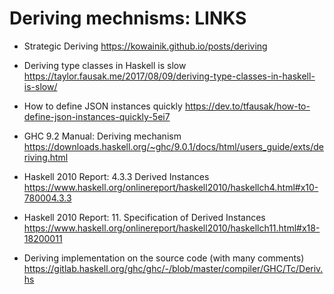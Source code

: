 # Deriving mechnisms: LINKS

* Strategic Deriving
https://kowainik.github.io/posts/deriving

* Deriving type classes in Haskell is slow
https://taylor.fausak.me/2017/08/09/deriving-type-classes-in-haskell-is-slow/

* How to define JSON instances quickly
https://dev.to/tfausak/how-to-define-json-instances-quickly-5ei7

* GHC 9.2 Manual: Deriving mechanism
https://downloads.haskell.org/~ghc/9.0.1/docs/html/users_guide/exts/deriving.html

* Haskell 2010 Report: 4.3.3 Derived Instances
https://www.haskell.org/onlinereport/haskell2010/haskellch4.html#x10-780004.3.3

* Haskell 2010 Report: 11. Specification of Derived Instances
https://www.haskell.org/onlinereport/haskell2010/haskellch11.html#x18-18200011

* Deriving implementation on the source code (with many comments)
https://gitlab.haskell.org/ghc/ghc/-/blob/master/compiler/GHC/Tc/Deriv.hs
